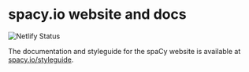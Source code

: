 # spacy.io website and docs

![Netlify Status](https://api.netlify.com/api/v1/badges/d65fe97d-99ab-47f8-a339-1d8987251da0/deploy-status)

The documentation and styleguide for the spaCy website is available at
[spacy.io/styleguide](https://spacy.io/styleguide).
